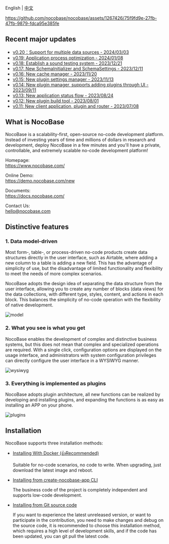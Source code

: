 English | [中文](./README.zh-CN.md)

https://github.com/nocobase/nocobase/assets/1267426/75f9fd9e-27fb-47fb-9879-fdca95e385fe

## Recent major updates

- [v0.20：Support for multiple data sources - 2024/03/03](https://docs.nocobase.com/welcome/release/v0200-changelog)
- [v0.19: Application process optimization - 2024/01/08](https://blog.nocobase.com/posts/release-v019/)
- [v0.18: Establish a sound testing system - 2023/12/21](https://blog.nocobase.com/posts/release-v018/)
- [v0.17: New SchemaInitializer and SchemaSettings - 2023/12/11](https://blog.nocobase.com/posts/release-v017/)
- [v0.16: New cache manager - 2023/11/20](https://blog.nocobase.com/posts/release-v016/)
- [v0.15: New plugin settings manager - 2023/11/13](https://blog.nocobase.com/posts/release-v015/)
- [v0.14: New plugin manager, supports adding plugins through UI - 2023/09/11](https://blog.nocobase.com/posts/release-v014/)
- [v0.13: New application status flow - 2023/08/24](https://blog.nocobase.com/posts/release-v013/)
- [v0.12: New plugin build tool - 2023/08/01](https://blog.nocobase.com/posts/release-v012/)
- [v0.11: New client application, plugin and router - 2023/07/08](https://blog.nocobase.com/posts/release-v011/)

## What is NocoBase

NocoBase is a scalability-first, open-source no-code development platform.   
Instead of investing years of time and millions of dollars in research and development, deploy NocoBase in a few minutes and you'll have a private, controllable, and extremely scalable no-code development platform!

Homepage:  
https://www.nocobase.com/  

Online Demo:  
https://demo.nocobase.com/new

Documents:  
https://docs.nocobase.com/

Contact Us:  
hello@nocobase.com

## Distinctive features

### 1. Data model-driven

Most form-, table-, or process-driven no-code products create data structures directly in the user interface, such as Airtable, where adding a new column to a table is adding a new field. This has the advantage of simplicity of use, but the disadvantage of limited functionality and flexibility to meet the needs of more complex scenarios.

NocoBase adopts the design idea of separating the data structure from the user interface, allowing you to create any number of blocks (data views) for the data collections, with different type, styles, content, and actions in each block. This balances the simplicity of no-code operation with the flexibility of native development.

![model](https://static-docs.nocobase.com/model.png)

### 2. What you see is what you get

NocoBase enables the development of complex and distinctive business systems, but this does not mean that complex and specialized operations are required. With a single click, configuration options are displayed on the usage interface, and administrators with system configuration privileges can directly configure the user interface in a WYSIWYG manner.

![wysiwyg](https://static-docs.nocobase.com/wysiwyg.gif)

### 3. Everything is implemented as plugins

NocoBase adopts plugin architecture, all new functions can be realized by developing and installing plugins, and expanding the functions is as easy as installing an APP on your phone.

![plugins](https://static-docs.nocobase.com/plugins.png)

## Installation

NocoBase supports three installation methods:

- <a target="_blank" href="https://docs.nocobase.com/welcome/getting-started/installation/docker-compose">Installing With Docker (👍Recommended)</a>

  Suitable for no-code scenarios, no code to write. When upgrading, just download the latest image and reboot.

- <a target="_blank" href="https://docs.nocobase.com/welcome/getting-started/installation/create-nocobase-app">Installing from create-nocobase-app CLI</a>

  The business code of the project is completely independent and supports low-code development.

- <a target="_blank" href="https://docs.nocobase.com/welcome/getting-started/installation/git-clone">Installing from Git source code</a>

  If you want to experience the latest unreleased version, or want to participate in the contribution, you need to make changes and debug on the source code, it is recommended to choose this installation method, which requires a high level of development skills, and if the code has been updated, you can git pull the latest code.
